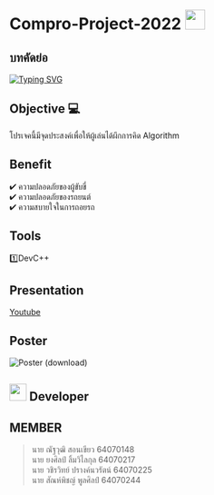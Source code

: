 # Compro-Project-2022 <img src="https://media.giphy.com/media/hvRJCLFzcasrR4ia7z/giphy.gif" width="35">
## บทคัดย่อ
> 
[![Typing SVG](https://readme-typing-svg.herokuapp.com/?font=Kanit&color=22F4FB&multiline=true&height=150&lines=Tower+of+Hanoi;%E0%B9%80%E0%B8%81%E0%B8%A1%E0%B8%9D%E0%B8%B6%E0%B8%81%E0%B8%AA%E0%B8%A1%E0%B8%AD%E0%B8%87%E0%B8%9B%E0%B8%A3%E0%B8%B0%E0%B8%A5%E0%B8%AD%E0%B8%87%E0%B8%9B%E0%B8%B1%E0%B8%8D%E0%B8%8D%E0%B8%B2;%E0%B8%97%E0%B8%B5%E0%B9%88%E0%B8%88%E0%B8%B0%E0%B8%97%E0%B8%B3%E0%B9%83%E0%B8%AB%E0%B9%89%E0%B8%84%E0%B8%B8%E0%B8%93%E0%B9%84%E0%B8%94%E0%B9%89%E0%B8%9D%E0%B8%B6%E0%B8%81%E0%B8%81%E0%B8%B2%E0%B8%A3%E0%B8%84%E0%B8%B4%E0%B8%94+Algorithm)](https://git.io/typing-svg)


## Objective 💻
โปรเจคนี้มีจุดประสงค์เพื่อให้ผู้เล่นได้ผึกการคิด Algorithm
## Benefit
✔ ความปลอดภัยของผู้ขับขี่ <br>
✔ ความปลอดภัยของรถยนต์ <br>
✔ ความสบายใจในการถอยรถ <br>
## Tools
1️⃣DevC++ <br>
## Presentation
 [Youtube](pass)
## Poster
 ![Poster (download)](https://media.discordapp.net/attachments/934094889669492766/974247607587201034/unknown.png?width=497&height=703)

<img src="https://media.giphy.com/media/iY8CRBdQXODJSCERIr/giphy.gif" width="30px"> Developer
---

## MEMBER
> นาย ณัฐวุฒิ สอนเขียว 64070148 <br>
> นาย ยงศิลป์ ลิ้มวิไลกุล 64070217 <br>
> นาย วชิรวิทย์ ปรางค์นวรัตน์ 64070225 <br>
> นาย สัณห์พิชญ์ พูลศิลป์ 64070244 <br>
